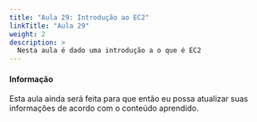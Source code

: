 ```yaml
---
title: "Aula 29: Introdução ao EC2"
linkTitle: "Aula 29"
weight: 2
description: >
  Nesta aula é dado uma introdução a o que é EC2
---
```


<div class="alert alert-info">
  <h4>Informação</h4>
  <p>Esta aula ainda será feita para que então eu possa atualizar suas informações de acordo com o conteúdo aprendido.</p>
</div>
